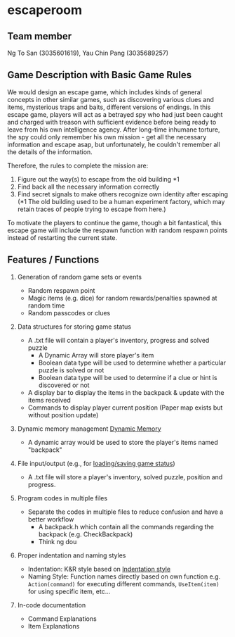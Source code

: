 # escaperoom
## Team member 
Ng To San (3035601619),  Yau Chin Pang (3035689257)

## Game Description with Basic Game Rules
We would design an escape game, which includes kinds of general concepts in other similar games, such as discovering various clues and items, mysterious traps and baits, different versions of endings. In this escape game, players will act as a betrayed spy who had just been caught and charged with treason with sufficient evidence before being ready to leave from his own intelligence agency. After long-time inhumane torture, the spy could only remember his own mission - get all the necessary information and escape asap, but unfortunately, he couldn't remember all the details of the information.

Therefore, the rules to complete the mission are:
1. Figure out the way(s) to escape from the old building *1 
2. Find back all the necessary information correctly
3. Find secret signals to make others recognize own identity after escaping
(*1 The old building used to be a human experiment factory, which may retain traces of people trying to escape from here.)

To motivate the players to continue the game, though a bit fantastical, this escape game will include the respawn function with random respawn points instead of restarting the current state. 

## Features / Functions
1. Generation of random game sets or events
   - Random respawn point
   - Magic items (e.g. dice) for random rewards/penalties spawned at random time
   - Random passcodes or clues 
   
2. Data structures for storing game status
   - A .txt file will contain a player's inventory, progress and solved puzzle
     - A Dynamic Array will store player's item
     - Boolean data type will be used to determine whether a particular puzzle is solved or not
     - Boolean data type will be used to determine if a clue or hint is discovered or not
   - A display bar to display the items in the backpack & update with the items received
   - Commands to display player current position (Paper map exists but without position update)
   
3. Dynamic memory management [Dynamic Memory](http://www.cplusplus.com/doc/tutorial/dynamic/)
   - A dynamic array would be used to store the player's items named "backpack"
   
4. File input/output (e.g., for [loading/saving game status](http://www.cplusplus.com/forum/beginner/106630/))
   - A .txt file will store a player's inventory, solved puzzle, position and progress. 
   
5. Program codes in multiple files
   - Separate the codes in multiple files to reduce confusion and have a better workflow
      - A backpack.h which contain all the commands regarding the backpack (e.g. CheckBackpack)
      - Think ng dou
   
6. Proper indentation and naming styles 
   - Indentation: K&R style based on [Indentation style](https://en.wikipedia.org/wiki/Indentation_style)
   - Naming Style: Function names directly based on own function 
      e.g. `Action(command)` for executing different commands, `UseItem(item)` for using specific item, etc...
      
7. In-code documentation
   - Command Explanations
   - Item Explanations
